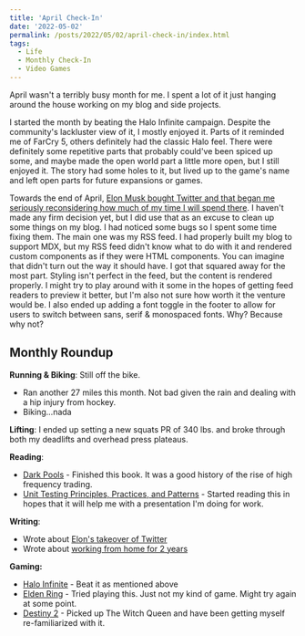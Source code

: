 ```yaml
---
title: 'April Check-In'
date: '2022-05-02'
permalink: /posts/2022/05/02/april-check-in/index.html
tags:
  - Life
  - Monthly Check-In
  - Video Games
---
```


April wasn't a terribly busy month for me. I spent a lot of it just hanging around the house working on my blog and side projects.
<!-- excerpt -->

I started the month by beating the Halo Infinite campaign. Despite the community's lackluster view of it, I mostly enjoyed it. Parts of it reminded me of FarCry 5, others definitely had the classic Halo feel. There were definitely some repetitive parts that probably could've been spiced up some, and maybe made the open world part a little more open, but I still enjoyed it. The story had some holes to it, but lived up to the game's name and left open parts for future expansions or games.

Towards the end of April, [Elon Musk bought Twitter and that began me seriously reconsidering how much of my time I will spend there](https://kpwags.com/posts/2022/04/26/there-goes-the-neighborhood). I haven't made any firm decision yet, but I did use that as an excuse to clean up some things on my blog. I had noticed some bugs so I spent some time fixing them. The main one was my RSS feed. I had properly built my blog to support MDX, but my RSS feed didn't know what to do with it and rendered custom components as if they were HTML components. You can imagine that didn't turn out the way it should have. I got that squared away for the most part. Styling isn't perfect in the feed, but the content is rendered properly. I might try to play around with it some in the hopes of getting feed readers to preview it better, but I'm also not sure how worth it the venture would be. I also ended up adding a font toggle in the footer to allow for users to switch between sans, serif & monospaced fonts. Why? Because why not?

## Monthly Roundup

**Running & Biking**: Still off the bike.

- Ran another 27 miles this month. Not bad given the rain and dealing with a hip injury from hockey.
- Biking...nada

**Lifting**: I ended up setting a new squats PR of 340 lbs. and broke through both my deadlifts and overhead press plateaus.

**Reading**:

- <a href="https://bookshop.org/books/dark-pools-the-rise-of-the-machine-traders-and-the-rigging-of-the-u-s-stock-market/9780307887184" target="_blank" rel="noreferrer nofollow">Dark Pools</a> - Finished this book. It was a good history of the rise of high frequency trading.
- <a href="https://www.manning.com/books/unit-testing" target="_blank" rel="noreferrer nofollow">Unit Testing Principles, Practices, and Patterns</a> - Started reading this in hopes that it will help me with a presentation I'm doing for work.

**Writing**:

- Wrote about [Elon's takeover of Twitter](https://kpwags.com/posts/2022/04/26/there-goes-the-neighborhood)
- Wrote about [working from home for 2 years](https://kpwags.com/posts/2022/04/28/two-years-of-remote-work)

**Gaming:**

- <a href="https://www.xbox.com/en-US/games/halo-infinite" target="_blank" rel="noreferrer nofollow">Halo Infinite</a> - Beat it as mentioned above
- <a href="https://www.bandainamcoent.com/games/elden-ring" target="_blank" rel="noreferrer nofollow">Elden Ring</a> - Tried playing this. Just not my kind of game. Might try again at some point.
- <a href="https://www.bungie.net/7/en/Destiny/WitchQueen" target="_blank" rel="noreferrer nofollow">Destiny 2</a> - Picked up The Witch Queen and have been getting myself re-familiarized with it.